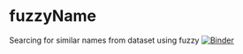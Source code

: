 # fuzzyName
Searcing for similar names from dataset using fuzzy
[![Binder](https://mybinder.org/badge_logo.svg)](https://mybinder.org/v2/gh/alfianisnan26/fuzzyName/master?filepath=fuzzywuzzy.ipynb)
